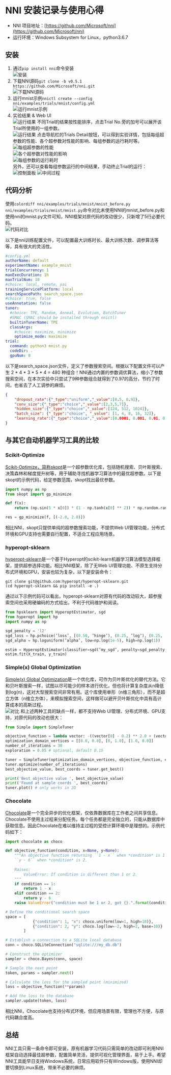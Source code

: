 # NNI 安装记录与使用心得

- NNI 项目地址：[https://github.com/Microsoft/nni](https://github.com/Microsoft/nni)
- 运行环境：Windows Subsystem for Linux，python3.6.7

## 安装

1. 通过```pip install nni```命令安装  
![安装](imgs/2019-02-14-19-00-39.png)
2. 下载NNI源码```git clone -b v0.5.1 https://github.com/Microsoft/nni.git```  
![下载NNI源码](imgs/2019-02-14-19-25-26.png)
3. 运行mnist示例```nnictl create --config nni/examples/trials/mnist/config.yml```  
![运行mnist示例](imgs/2019-02-14-19-37-17.png)
4. 实验结果 & Web UI  
![运行结果](imgs/2019-02-14-21-47-32.png)
不同Trial的结果按性能排序，点击Trial No.旁的加号可以展开该Trial所使用的一组参数。  
![运行结果](imgs/2019-02-14-21-48-18.png)
点击导航栏的Trials Detail按钮，可以得到实验详情，包括每组超参数的性能、各个超参数对性能的影响、每组参数的运行耗时等。  
![每组超参数的性能](imgs/2019-02-14-22-01-20.png)  
![各个超参数对性能的影响](imgs/2019-02-14-22-01-47.png)  
![每组参数的运行耗时](imgs/2019-02-14-22-02-24.png)  
另外，还可以查看每组参数运行的中间结果，手动终止Trial的运行：  
![控制面板](imgs/2019-02-14-22-05-47.png)
![中间过程](imgs/2019-02-14-22-06-33.png)

## 代码分析
使用```colordiff nni/examples/trials/mnist/mnist_before.py nni/examples/trials/mnist/mnist.py```命令对比未使用NNI的mnist_before.py和使用nni的mnist.py文件可知，NNI框架对原代码的改动很少，只新增了5行必要代码。  
![代码对比](imgs/2019-02-14-22-14-53.png)

以下是nni训练配置文件，可以配置最大训练时长、最大训练次数、调参算法等等，具有很大的灵活性。

```yaml
#config.yml
authorName: default
experimentName: example_mnist
trialConcurrency: 1
maxExecDuration: 1h
maxTrialNum: 10
#choice: local, remote, pai
trainingServicePlatform: local
searchSpacePath: search_space.json
#choice: true, false
useAnnotation: false
tuner:
  #choice: TPE, Random, Anneal, Evolution, BatchTuner
  #SMAC (SMAC should be installed through nnictl)
  builtinTunerName: TPE
  classArgs:
    #choice: maximize, minimize
    optimize_mode: maximize
trial:
  command: python3 mnist.py
  codeDir: .
  gpuNum: 0
```

以下是search_space.json文件，定义了参数搜索空间。根据以下配置文件可以产生 2 * 4 * 3 * 5 * 4 = 480 种组合！NNI通过内置的参数调优算法，缩小了参数搜索空间，在本次实验中只尝试了9种参数组合就得到了0.97的高分，节约了时间，也省去了人工调参的麻烦。

```json
{
    "dropout_rate":{"_type":"uniform","_value":[0.5, 0.9]},
    "conv_size":{"_type":"choice","_value":[2,3,5,7]},
    "hidden_size":{"_type":"choice","_value":[124, 512, 1024]},
    "batch_size": {"_type":"choice", "_value": [1, 4, 8, 16, 32]},
    "learning_rate":{"_type":"choice","_value":[0.0001, 0.001, 0.01, 0.1]}
}
```

## 与其它自动机器学习工具的比较

### Scikit-Optimize

[Scikit-Optimize，简称skopt](https://github.com/scikit-optimize/scikit-optimize)是一个超参数优化库，包括随机搜索、贝叶斯搜索、决策森林和梯度提升树等，用于辅助寻找机器学习算法中的最优超参数。以下是skopt的示例代码，给定参数范围，skopt找出最优参数。

```python
import numpy as np
from skopt import gp_minimize

def f(x):
    return (np.sin(5 * x[0]) * (1 - np.tanh(x[0] ** 2)) * np.random.randn() * 0.1)

res = gp_minimize(f, [(-2.0, 2.0)])
```

相比NNI，skopt只提供单纯的超参数搜索功能，不提供Web UI管理功能，分布式环境和GPU支持也需要自行配置，不适合工程应用场景。

### hyperopt-sklearn

[hyperopt-sklearn](https://github.com/hyperopt/hyperopt-sklearn)是一个基于Hyperopt的scikit-learn机器学习算法模型选择框架，提供超参选择功能。相比NNI框架，除了无Web UI管理功能、不原生支持分布式环境和GPU，安装也较为复杂，以下是安装命令：

```shell
git clone git@github.com:hyperopt/hyperopt-sklearn.git
(cd hyperopt-sklearn && pip install -e .)
```

通过以下示例代码可以看出，hyperopt-sklearn对原有代码的改动较大，超参搜索空间也采用硬编码的方式给出，不利于代码维护和阅读。

```python
from hpsklearn import HyperoptEstimator, sgd
from hyperopt import hp
import numpy as np

sgd_penalty = 'l2'
sgd_loss = hp.pchoice(’loss’, [(0.50, ’hinge’), (0.25, ’log’), (0.25, ’huber’)])
sgd_alpha = hp.loguniform(’alpha’, low=np.log(1e-5), high=np.log(1))

estim = HyperoptEstimator(classifier=sgd(’my_sgd’, penalty=sgd_penalty, loss=sgd_loss, alpha=sgd_alpha))
estim.fit(X_train, y_train)
```

### Simple(x) Global Optimization

[Simple(x) Global Optimization](https://github.com/chrisstroemel/Simple)是一个优化库，可作为贝叶斯优化的替代方法。它和贝叶斯搜索一样，试图以尽可能少的样本进行优化，但也将计算复杂度从n降低到log(n)，这对大型搜索空间非常有用。这个库使用单形（n维三角形），而不是超立方体（n维立方体），来模拟搜索空间，这样做可以避开贝叶斯优化中具有高计算成本的高斯过程。  
![对比](https://github.com/chrisstroemel/Simple/raw/master/comparison.gif?raw=true)
和上述两种工具的缺点一样，都不支持Web UI管理、分布式环境、GPU支持，对原代码的改动也很大：

```python
from Simple import SimpleTuner

objective_function = lambda vector: -((vector[0] - 0.2) ** 2.0 + (vector[1] - 0.3) ** 2.0) ** 0.5
optimization_domain_vertices = [[0.0, 0.0], [0, 1.0], [1.0, 0.0]]
number_of_iterations = 30
exploration = 0.05 # optional, default 0.15

tuner = SimpleTuner(optimization_domain_vertices, objective_function, exploration_preference=exploration)
tuner.optimize(number_of_iterations)
best_objective_value, best_coords = tuner.get_best()

print('Best objective value ', best_objective_value)
print('Found at sample coords ', best_coords)
tuner.plot() # only works in 2D
```

### Chocolate

[Chocolate](https://github.com/AIworx-Labs/chocolate)是一个完全异步的优化框架，仅依靠数据库在工作者之间共享信息。Chocolate不使用主过程来分配任务。每个任务都是完全独立的，只能从数据库中获取信息。因此Chocolate在难以维持主过程的受控计算环境中是理想的。示例代码如下：

```python
import chocolate as choco

def objective_function(condition, x=None, y=None):
    """An objective function returning ``1 - x`` when *condition* is 1 and 
    ``y - 6`` when *condition* is 2.
    
    Raises:
        ValueError: If condition is different than 1 or 2.
    """
    if condition == 1:
        return 1 - x
    elif condition == 2:
        return y - 6
    raise ValueError("condition must be 1 or 2, got {}.".format(condition))

# Define the conditional search space 
space = [
            {"condition": 1, "x": choco.uniform(low=1, high=10)},
            {"condition": 2, "y": choco.log(low=-2, high=2, base=10)}
        ]

# Establish a connection to a SQLite local database
conn = choco.SQLiteConnection("sqlite:///my_db.db")

# Construct the optimizer
sampler = choco.Bayes(conn, space)

# Sample the next point
token, params = sampler.next()

# Calculate the loss for the sampled point (minimized)
loss = objective_function(**params)

# Add the loss to the database
sampler.update(token, loss)
```

相比NNI，Chocolate也支持分布式环境，但应用场景有限，管理也不方便，与原代码耦合度高。

## 总结

NNI工具只需一条命令即可安装，原有机器学习代码只需简单的改动即可利用NNI框架自动选择最佳超参数，配置简单灵活，提供可视化管理界面，易于上手。希望NNI工具能早日支持Windows系统，日常应用软件只有Windows版，使用NNI却要切换到Linux系统，带来不必要的麻烦。